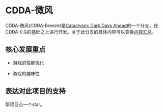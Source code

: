 # CDDA-微风

CDDA-微风(CDDA-Breeze)是[Cataclysm: Dark Days Ahead](https://github.com/CleverRaven/Cataclysm-DDA)的一个分支，在CDDA-0.G的基础之上进行开发。关于此分支的具体内容可以查看[内容汇总](内容汇总.md)。

## 核心发展重点

* 游戏的性能优化

* 游戏的趣味性

## 表达对此项目的支持

帮项目点一个star。